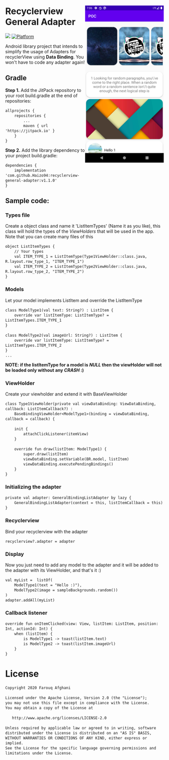 <p align="center"><img src="/device-2020-06-25-105017.png" width="250" align="right" vspace="24"></p>

Recyclerview General Adapter
=================
[![](https://jitpack.io/v/Haizo94/recyclerview-general-adapter.svg)](https://jitpack.io/#Haizo94/recyclerview-general-adapter)
[![Platform](https://img.shields.io/badge/platform-android-green.svg)](http://developer.android.com/index.html)

Android library project that intends to simplify the usage of Adapters for recyclerView using **Data Binding**. You won't have to code any adapter again!

## Gradle

**Step 1.** Add the JitPack repository to your root build.gradle at the end of repositories:
```
allprojects {
    repositories {
        ...
        maven { url 'https://jitpack.io' }
    }
}
```

**Step 2.** Add the library dependency to your project build.gradle:
```
dependencies {
    implementation 'com.github.Haizo94:recyclerview-general-adapter:v1.1.0'
}
```

## Sample code:

### Types file
Create a object class and name it 'ListItemTypes' (Name it as you like), this class will hold the types of the *ViewHolders* that will be used in the app.
Note that you can create many files of this
```
object ListItemTypes {
    // Your types
    val ITEM_TYPE_1 = ListItemType(Type1ViewHolder::class.java, R.layout.row_type_1, "ITEM_TYPE_1")
    val ITEM_TYPE_2 = ListItemType(Type2ViewHolder::class.java, R.layout.row_type_2, "ITEM_TYPE_2")
}
```

### Models
Let your model implements ListItem and override the ListItemType
```
class ModelType1(val text: String?) : ListItem {
    override var listItemType: ListItemType? = ListItemTypes.ITEM_TYPE_1
}

class ModelType2(val imageUrl: String?) : ListItem {
    override var listItemType: ListItemType? = ListItemTypes.ITEM_TYPE_2
}
...
```
**NOTE: if the listItemType for a model is *NULL* then the viewHolder will not be loaded only without any *CRASH* :)**

### ViewHolder
Create your viewholder and extend it with BaseViewHolder<YourModelHere>
```
class Type1ViewHolder(private val viewDataBinding: ViewDataBinding, callback: ListItemCallback?) :
    BaseBindingViewHolder<ModelType1>(binding = viewDataBinding, callback = callback) {

    init {
        attachClickListener(itemView)
    }

    override fun draw(listItem: ModelType1) {
        super.draw(listItem)
        viewDataBinding.setVariable(BR.model, listItem)
        viewDataBinding.executePendingBindings()
    }
}
```

### Initializing the adapter
```
private val adapter: GeneralBindingListAdapter by lazy {
    GeneralBindingListAdapter(context = this, listItemCallback = this)
}
```

### Recyclerview
Bind your recyclerview with the adapter
```
recyclerview?.adapter = adapter
```

### Display
Now you just need to add any model to the adapter and it will be added to the adapter with its ViewHolder, and that's it :)
```
val myList =  listOf(
    ModelType1(text = "Hello :)"),
    ModelType2(image = sampleBackgrounds.random())
)
adapter.addAll(myList)
```

### Callback listener
```
override fun onItemClicked(view: View, listItem: ListItem, position: Int, actionId: Int) {
    when (listItem) {
        is ModelType1 -> toast(listItem.text)
        is ModelType2 -> toast(listItem.imageUrl)
    }
}
```

# License

    Copyright 2020 Farouq Afghani

    Licensed under the Apache License, Version 2.0 (the "License");
    you may not use this file except in compliance with the License.
    You may obtain a copy of the License at

       http://www.apache.org/licenses/LICENSE-2.0

    Unless required by applicable law or agreed to in writing, software
    distributed under the License is distributed on an "AS IS" BASIS,
    WITHOUT WARRANTIES OR CONDITIONS OF ANY KIND, either express or implied.
    See the License for the specific language governing permissions and
    limitations under the License.
    
